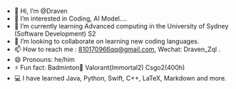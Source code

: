 - 👋 Hi, I’m @Draven
- 👀 I’m interested in Coding, AI Model....
- 🌱 I’m currently learning Advanced computing in the University of Sydney (Software Development) S2
- 💞 I’m looking to collaborate on learning new coding languages.
- 📫 How to reach me : 810170966qq@gmail.com, Wechat: Draven_Zql .
- 😄 Pronouns: he/him
- ⚡ Fun fact: Badminton🏸 Valorant(Immortal2) Csgo2(400h)
- 💻 I have learned Java, Python, Swift, C++, LaTeX, Markdown and more.


<!---
DravenZ6256/DravenZ6256 is a ✨ special ✨ repository because its `README.md` (this file) appears on your GitHub profile.
You can click the Preview link to take a look at your changes.
--->
